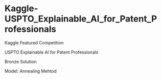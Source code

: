 # Kaggle-USPTO_Explainable_AI_for_Patent_Professionals

Kaggle Featured Competition

USPTO Explainable AI for Patent Professionals

Bronze Solution

Model: Annealing Mehtod
